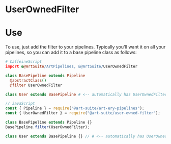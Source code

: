 # UserOwnedFilter

# Use

To use, just add the filter to your pipelines. Typically you'll want it on all your pipelines, so you can add it to a base pipeline class as follows:

```coffeescript
# CaffeineScript
import &@ArtSuite/ArtPipelines, &@ArtSuite/UserOwnedFilter

class BasePipeline extends Pipeline
  @abstractClass()
  @filter UserOwnedFilter

class User extends BasePipeline # <-- automatically has UserOwnedFilter
```

```javascript
// JavaScript
const { Pipeline } = require("@art-suite/art-ery-pipelines");
const { UserOwnedFilter } = require("@art-suite/user-owned-filter");

class BasePipeline extends Pipeline {}
BasePipeline.filter(UserOwnedFilter);

class User extends BasePipeline {} // # <-- automatically has UserOwnedFilter
```
